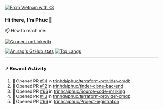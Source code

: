 [![From Vietnam with <3](https://raw.githubusercontent.com/webuild-community/badge/master/svg/love.svg)](https://webuild.community)

### Hi there, I'm Phuc 👋

📫 How to reach me:

[![Connect on LinkedIn](https://img.shields.io/badge/--linkedin?label=LinkedIn&logo=LinkedIn&style=social)](https://www.linkedin.com/in/trinh-dai-phuc/)


[![Anurag's GitHub stats](https://phuc-github-readme-stats.vercel.app/api?username=trinhdaiphuc&count_private=true&show_icons=true&theme=synthwave)](https://github.com/anuraghazra/github-readme-stats)
[![Top Langs](https://phuc-github-readme-stats.vercel.app/api/top-langs/?username=trinhdaiphuc&theme=synthwave&show_icons=true&layout=compact&langs_count=8&hide=html,css,scss,less,handlebars,ejs)](https://github.com/anuraghazra/github-readme-stats)


---

### :zap: Recent Activity

<!--START_SECTION:activity-->
1. 💪 Opened PR [#14](https://github.com/trinhdaiphuc/terraform-provider-cmdb/pull/14) in [trinhdaiphuc/terraform-provider-cmdb](https://github.com/trinhdaiphuc/terraform-provider-cmdb)
2. 💪 Opened PR [#12](https://github.com/trinhdaiphuc/tinder-clone-backend/pull/12) in [trinhdaiphuc/tinder-clone-backend](https://github.com/trinhdaiphuc/tinder-clone-backend)
3. 💪 Opened PR [#66](https://github.com/trinhdaiphuc/Source-code-marking/pull/66) in [trinhdaiphuc/Source-code-marking](https://github.com/trinhdaiphuc/Source-code-marking)
4. 💪 Opened PR [#13](https://github.com/trinhdaiphuc/terraform-provider-cmdb/pull/13) in [trinhdaiphuc/terraform-provider-cmdb](https://github.com/trinhdaiphuc/terraform-provider-cmdb)
5. 💪 Opened PR [#66](https://github.com/trinhdaiphuc/Project-registration/pull/66) in [trinhdaiphuc/Project-registration](https://github.com/trinhdaiphuc/Project-registration)
<!--END_SECTION:activity-->
